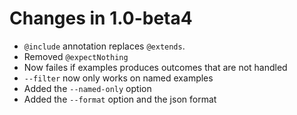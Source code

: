 # Changes in 1.0-beta4

* `@include` annotation replaces `@extends`.
* Removed `@expectNothing`
* Now failes if examples produces outcomes that are not handled
* `--filter` now only works on named examples
* Added the `--named-only` option
* Added the `--format` option and the json format
